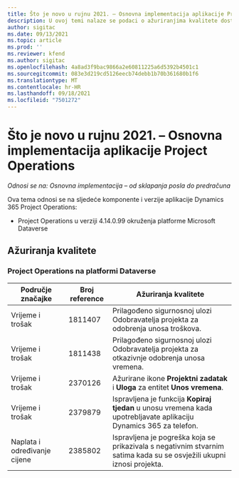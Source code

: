 ```yaml
---
title: Što je novo u rujnu 2021. – Osnovna implementacija aplikacije Project Operations
description: U ovoj temi nalaze se podaci o ažuriranjima kvalitete dostupnim u osnovnom izdanju aplikacije Project Operations za rujan 2021. godine.
author: sigitac
ms.date: 09/13/2021
ms.topic: article
ms.prod: ''
ms.reviewer: kfend
ms.author: sigitac
ms.openlocfilehash: 4a8ad3f9bac9866a2e60811225a6d5392b4501c1
ms.sourcegitcommit: 083e3d219cd5126eecb74debb1b70b361680b1f6
ms.translationtype: MT
ms.contentlocale: hr-HR
ms.lasthandoff: 09/18/2021
ms.locfileid: "7501272"
---
```

# <a name="whats-new-september-2021---project-operations-lite-deployment"></a>Što je novo u rujnu 2021. – Osnovna implementacija aplikacije Project Operations

_Odnosi se na: Osnovna implementacija – od sklapanja posla do predračuna_

Ova tema odnosi se na sljedeće komponente i verzije aplikacije Dynamics 365 Project Operations:

  - Project Operations u verziji 4.14.0.99 okruženja platforme Microsoft Dataverse


## <a name="quality-updates"></a>Ažuriranja kvalitete

### <a name="project-operations-on-dataverse"></a>Project Operations na platformi Dataverse


| **Područje značajke** | **Broj reference** | **Ažuriranja kvalitete** |
| --- | --- | --- |
| Vrijeme i trošak | 1811407 | Prilagođeno sigurnosnoj ulozi Odobravatelja projekta za odobrenja unosa troškova. |
| Vrijeme i trošak | 1811438 | Prilagođeno sigurnosnoj ulozi Odobravatelja projekta za otkazivnje odobrenja unosa vremena. |
| Vrijeme i trošak | 2370126 | Ažurirane ikone **Projektni zadatak** i **Uloga** za entitet **Unos vremena**. |
| Vrijeme i trošak | 2379879 | Ispravljena je funkcija **Kopiraj tjedan** u unosu vremena kada upotrebljavate aplikaciju Dynamics 365 za telefon. |
| Naplata i određivanje cijene | 2385802 | Ispravljena je pogreška koja se prikazivala s negativnim stvarnim satima kada su se osvježili ukupni iznosi projekta.|
